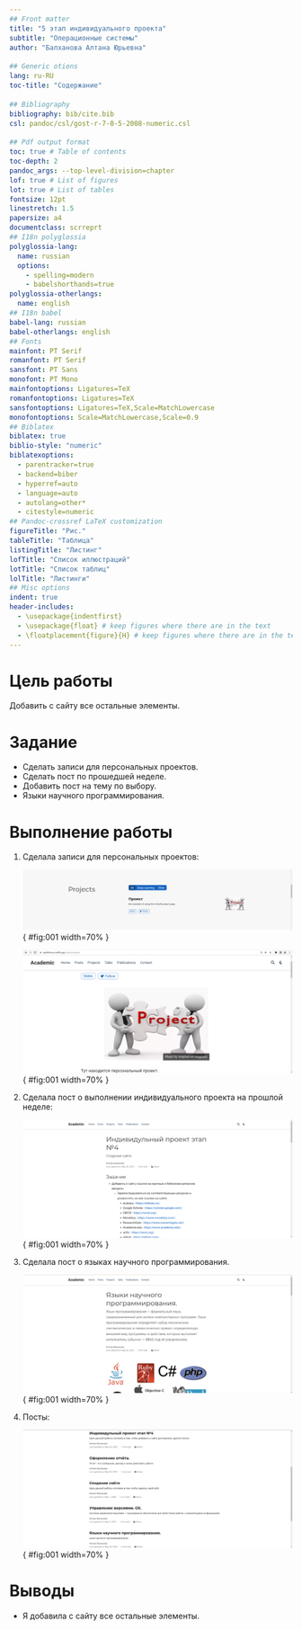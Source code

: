 ```yaml
---
## Front matter
title: "5 этап индивидуального проекта"
subtitle: "Операционные системы"
author: "Балханова Алтана Юрьевна"

## Generic otions
lang: ru-RU
toc-title: "Содержание"

## Bibliography
bibliography: bib/cite.bib
csl: pandoc/csl/gost-r-7-0-5-2008-numeric.csl

## Pdf output format
toc: true # Table of contents
toc-depth: 2
pandoc_args: --top-level-division=chapter
lof: true # List of figures
lot: true # List of tables
fontsize: 12pt
linestretch: 1.5
papersize: a4
documentclass: scrreprt
## I18n polyglossia
polyglossia-lang:
  name: russian
  options:
	- spelling=modern
	- babelshorthands=true
polyglossia-otherlangs:
  name: english
## I18n babel
babel-lang: russian
babel-otherlangs: english
## Fonts
mainfont: PT Serif
romanfont: PT Serif
sansfont: PT Sans
monofont: PT Mono
mainfontoptions: Ligatures=TeX
romanfontoptions: Ligatures=TeX
sansfontoptions: Ligatures=TeX,Scale=MatchLowercase
monofontoptions: Scale=MatchLowercase,Scale=0.9
## Biblatex
biblatex: true
biblio-style: "numeric"
biblatexoptions:
  - parentracker=true
  - backend=biber
  - hyperref=auto
  - language=auto
  - autolang=other*
  - citestyle=numeric
## Pandoc-crossref LaTeX customization
figureTitle: "Рис."
tableTitle: "Таблица"
listingTitle: "Листинг"
lofTitle: "Список иллюстраций"
lotTitle: "Список таблиц"
lolTitle: "Листинги"
## Misc options
indent: true
header-includes:
  - \usepackage{indentfirst}
  - \usepackage{float} # keep figures where there are in the text
  - \floatplacement{figure}{H} # keep figures where there are in the text
---
```


# Цель работы

Добавить с сайту все остальные элементы.

# Задание

- Сделать записи для персональных проектов.
- Сделать пост по прошедшей неделе.
- Добавить пост на тему по выбору.
- Языки научного программирования.

# Выполнение работы
1. Сделала записи для персональных проектов:

	![Персональный проект](image/Screenshot_1.png){ #fig:001 width=70% }
	
	![Персональный проект](image/Screenshot_2.png){ #fig:001 width=70% }
	
1. Сделала пост о выполнении индивидуального проекта на прошлой неделе:
		
	![Пост о выполнении индивидуального проекта](image/Screenshot_3.png){ #fig:001 width=70% }
		
1. Сделала пост о языках научного программирования.
		
	![Пост об языках](image/Screenshot_4.png){ #fig:001 width=70% }
		
1. Посты:
	
	![Посты](image/Screenshot_5.png){ #fig:001 width=70% }
	
# Выводы

- Я добавила с сайту все остальные элементы.

